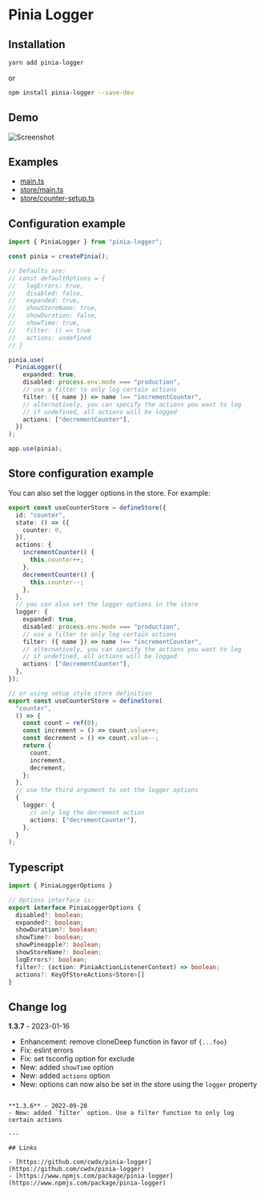 # Pinia Logger

## Installation

```bash
yarn add pinia-logger
```

or

```bash
npm install pinia-logger --save-dev
```

## Demo

![Screenshot](https://raw.githubusercontent.com/cwdx/pinia-logger/main/demo.png)

## Examples

- [main.ts](tests/src/main.ts)
- [store/main.ts](tests/src/store/main.ts)
- [store/counter-setup.ts](tests/src/store/counter-setup.ts)

## Configuration example

```ts
import { PiniaLogger } from "pinia-logger";

const pinia = createPinia();

// Defaults are:
// const defaultOptions = {
//   logErrors: true,
//   disabled: false,
//   expanded: true,
//   showStoreName: true,
//   showDuration: false,
//   showTime: true,
//   filter: () => true
//   actions: undefined
// }

pinia.use(
  PiniaLogger({
    expanded: true,
    disabled: process.env.mode === "production",
    // use a filter to only log certain actions
    filter: ({ name }) => name !== "incrementCounter",
    // alternatively, you can specify the actions you want to log
    // if undefined, all actions will be logged
    actions: ["decrementCounter"],
  })
);

app.use(pinia);
```

## Store configuration example

You can also set the logger options in the store. For example:

```ts
export const useCounterStore = defineStore({
  id: "counter",
  state: () => ({
    counter: 0,
  }),
  actions: {
    incrementCounter() {
      this.counter++;
    },
    decrementCounter() {
      this.counter--;
    },
  },
  // you can also set the logger options in the store
  logger: {
    expanded: true,
    disabled: process.env.mode === "production",
    // use a filter to only log certain actions
    filter: ({ name }) => name !== "incrementCounter",
    // alternatively, you can specify the actions you want to log
    // if undefined, all actions will be logged
    actions: ["decrementCounter"],
  },
});

// or using setup style store definition
export const useCounterStore = defineStore(
  "counter",
  () => {
    const count = ref(0);
    const increment = () => count.value++;
    const decrement = () => count.value--;
    return {
      count,
      increment,
      decrement,
    };
  },
  // use the third argument to set the logger options
  {
    logger: {
      // only log the decrement action
      actions: ["decrementCounter"],
    },
  }
);
```

## Typescript

```ts
import { PiniaLoggerOptions }

// Options interface is:
export interface PiniaLoggerOptions {
  disabled?: boolean;
  expanded?: boolean;
  showDuration?: boolean;
  showTime?: boolean;
  showPineapple?: boolean;
  showStoreName?: boolean;
  logErrors?: boolean;
  filter?: (action: PiniaActionListenerContext) => boolean;
  actions?: KeyOfStoreActions<Store>[]
}
```

## Change log

**1.3.7** - 2023-01-16
- Enhancement: remove cloneDeep function in favor of `{...foo}`
- Fix: eslint errors
- Fix: set tsconfig option for exclude
- New: added `showTime` option
- New: added `actions` option
- New: options can now also be set in the store using the `logger` property
```

**1.3.6** - 2022-09-20
- New: added `filter` option. Use a filter function to only log certain actions

---

## Links

- [https://github.com/cwdx/pinia-logger](https://github.com/cwdx/pinia-logger)
- [https://www.npmjs.com/package/pinia-logger](https://www.npmjs.com/package/pinia-logger)
